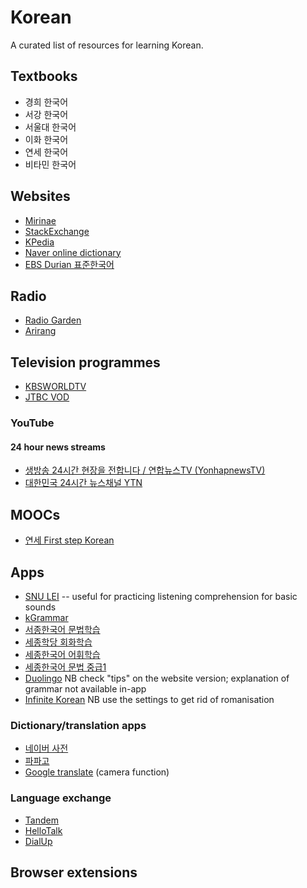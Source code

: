 # Korean

A curated list of resources for learning Korean.

## Textbooks

* 경희 한국어
* 서강 한국어
* 서울대 한국어
* 이화 한국어
* 연세 한국어
* 비타민 한국어

## Websites

* [Mirinae](https://mirinae.io)
* [StackExchange](https://korean.stackexchange.com/)
* [KPedia](https://www.kpedia.jp/)
* [Naver online dictionary](https://korean.dict.naver.com/english) 
* [EBS Durian 표준한국어](https://www.ebs.co.kr/durian/kr/course?language=standardKorean)

## Radio

* [Radio Garden](https://radio.garden)
* [Arirang](http://www.arirang.com/radio/)

## Television programmes

* [KBSWORLDTV](http://kbsworld.kbs.co.kr/index_en.php?)
* [JTBC VOD](http://vod.jtbc.joins.com/)

### YouTube

#### 24 hour news streams

* [생방송 24시간 현장을 전합니다 / 연합뉴스TV (YonhapnewsTV)](https://www.youtube.com/watch?v=0GN8t2u3flc)
* [대한민국 24시간 뉴스채널 YTN](https://www.youtube.com/watch?v=GoXPbGQl-uQ)


## MOOCs

* [연세 First step Korean](https://www.coursera.org/learn/learn-korean)

## Apps

* [SNU LEI](https://apps.apple.com/us/app/snu-lei-hangeul/id1127133132) -- useful for practicing listening comprehension for basic sounds
* [kGrammar](https://apps.apple.com/kr/app/kgrammar-korean-grammar/id1066352462)
* [서종한국어 문법학습](https://apps.apple.com/kr/app/%EC%84%B8%EC%A2%85%ED%95%99%EB%8B%B9-%EB%AC%B8%EB%B2%95%ED%95%99%EC%8A%B5-%EC%B4%88%EA%B8%89/id1347807237)
* [세종학당 회화학습](https://apps.apple.com/kr/app/%EC%84%B8%EC%A2%85%ED%95%99%EB%8B%B9-%ED%9A%8C%ED%99%94%ED%95%99%EC%8A%B5-%EC%B4%88%EA%B8%89/id1378163626)
* [세종한국어 어휘학습](https://apps.apple.com/kr/app/%EC%84%B8%EC%A2%85%ED%95%9C%EA%B5%AD%EC%96%B4-%EC%96%B4%ED%9C%98%ED%95%99%EC%8A%B5-%EC%B4%88%EA%B8%89-%EC%A4%91%EA%B8%89/id1225535651)
* [세종한국어 문법 중급1](https://apps.apple.com/kr/app/%EC%84%B8%EC%A2%85%ED%95%9C%EA%B5%AD%EC%96%B4-%EB%AC%B8%EB%B2%95-%EC%A4%91%EA%B8%891/id1450686872)
* [Duolingo](https://itunes.apple.com/app/duolingo-learn-spanish-french/id570060128) NB check "tips" on the website version; explanation of grammar not available in-app
* [Infinite Korean](https://apps.apple.com/gb/app/infinite-korean/id1298380722) NB use the settings to get rid of romanisation

### Dictionary/translation apps

* [네이버 사전](https://apps.apple.com/kr/app/%EB%84%A4%EC%9D%B4%EB%B2%84-%EC%82%AC%EC%A0%84/id673085116)
* [파파고](https://apps.apple.com/kr/app/%EB%84%A4%EC%9D%B4%EB%B2%84-%ED%8C%8C%ED%8C%8C%EA%B3%A0-ai-%ED%86%B5%EB%B2%88%EC%97%AD/id1147874819)
* [Google translate](https://apps.apple.com/kr/app/google-%EB%B2%88%EC%97%AD/id414706506) (camera function)

### Language exchange

* [Tandem](https://apps.apple.com/gb/app/tandem-learn-new-languages/id959001619)
* [HelloTalk](https://apps.apple.com/gb/app/hellotalk-language-learning/id557130558)
* [DialUp](https://apps.apple.com/gb/app/dialup-audio/id1295012267)

## Browser extensions


